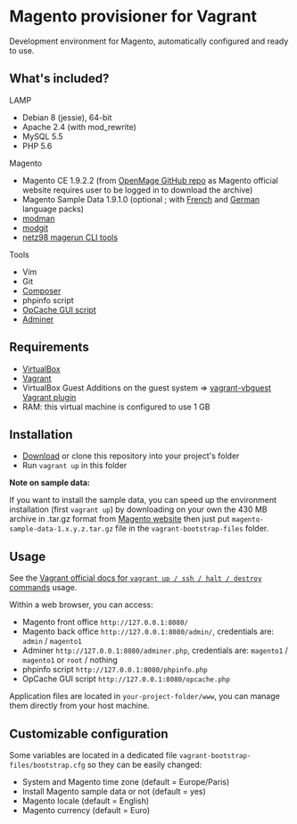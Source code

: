 # Magento provisioner for Vagrant

Development environment for Magento, automatically configured and ready to use.

## What's included?

LAMP

* Debian 8 (jessie), 64-bit
* Apache 2.4 (with mod_rewrite)
* MySQL 5.5
* PHP 5.6

Magento

* Magento CE 1.9.2.2 (from [OpenMage GitHub repo](https://github.com/OpenMage/magento-mirror) as Magento official website requires user to be logged in to download the archive)
* Magento Sample Data 1.9.1.0 (optional ; with [French](http://www.magentocommerce.com/magento-connect/french-france-language-pack-for-magento-traduction-francaise.html) and [German](http://www.magentocommerce.com/magento-connect/locale-mage-community-de-de.html) language packs)
* [modman](https://github.com/colinmollenhour/modman)
* [modgit](https://github.com/jreinke/modgit)
* [netz98 magerun CLI tools](https://github.com/netz98/n98-magerun)

Tools

* Vim
* Git
* [Composer](https://getcomposer.org/)
* phpinfo script
* [OpCache GUI script](https://github.com/amnuts/opcache-gui)
* [Adminer](http://www.adminer.org/)

## Requirements

* [VirtualBox](https://www.virtualbox.org/)
* [Vagrant](https://www.vagrantup.com/)
* VirtualBox Guest Additions on the guest system => [vagrant-vbguest Vagrant plugin](https://github.com/dotless-de/vagrant-vbguest)
* RAM: this virtual machine is configured to use 1 GB

## Installation

* [Download](https://github.com/aurmil/magento-vagrant-provisioner/archive/master.zip) or clone this repository into your project's folder
* Run `vagrant up` in this folder

__Note on sample data:__

If you want to install the sample data, you can speed up the environment installation (first `vagrant up`) by downloading on your own the 430 MB archive in .tar.gz format from [Magento website](https://www.magentocommerce.com/download) then just put `magento-sample-data-1.x.y.z.tar.gz` file in the `vagrant-bootstrap-files` folder.

## Usage

See the [Vagrant official docs for `vagrant up / ssh / halt / destroy` commands](http://docs.vagrantup.com/v2/cli/index.html) usage.

Within a web browser, you can access:
* Magento front office `http://127.0.0.1:8080/`
* Magento back office `http://127.0.0.1:8080/admin/`, credentials are: `admin` / `magento1`
* Adminer `http://127.0.0.1:8080/adminer.php`, credentials are: `magento1` / `magento1` or `root` / nothing
* phpinfo script `http://127.0.0.1:8080/phpinfo.php`
* OpCache GUI script `http://127.0.0.1:8080/opcache.php`

Application files are located in `your-project-folder/www`, you can manage them directly from your host machine.

## Customizable configuration

Some variables are located in a dedicated file `vagrant-bootstrap-files/bootstrap.cfg` so they can be easily changed:

* System and Magento time zone (default = Europe/Paris)
* Install Magento sample data or not (default = yes)
* Magento locale (default = English)
* Magento currency (default = Euro)
